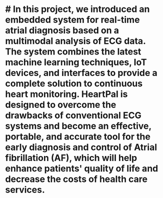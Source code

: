 # # In this project, we introduced an embedded system for real-time atrial diagnosis based on a multimodal analysis of ECG data. The system combines the latest machine learning techniques, IoT devices, and interfaces to provide a complete solution to continuous heart monitoring. HeartPal is designed to overcome the drawbacks of conventional ECG systems and become an effective, portable, and accurate tool for the early diagnosis and control of Atrial fibrillation (AF), which will help enhance patients' quality of life and decrease the costs of health care services.
